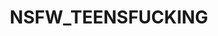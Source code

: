 ---
title: NSFW_TEENSFUCKING
crosslinks:
- nsfw_hard
- Asshole_Lover
- nsfw_young
- NSFW_SexToday
---